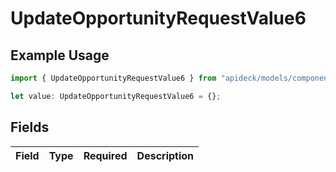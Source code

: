 # UpdateOpportunityRequestValue6

## Example Usage

```typescript
import { UpdateOpportunityRequestValue6 } from "apideck/models/components";

let value: UpdateOpportunityRequestValue6 = {};
```

## Fields

| Field       | Type        | Required    | Description |
| ----------- | ----------- | ----------- | ----------- |